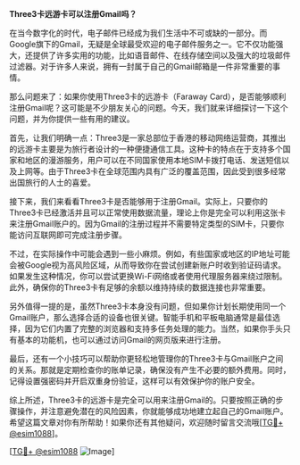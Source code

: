 **Three3卡远游卡可以注册Gmail吗？**

在当今数字化的时代，电子邮件已经成为我们生活中不可或缺的一部分。而Google旗下的Gmail，无疑是全球最受欢迎的电子邮件服务之一。它不仅功能强大，还提供了许多实用的功能，比如语音邮件、在线存储空间以及强大的垃圾邮件过滤器。对于许多人来说，拥有一封属于自己的Gmail邮箱是一件非常重要的事情。

那么问题来了：如果你使用Three3卡的远游卡（Faraway Card），是否能够顺利注册Gmail呢？这可能是不少朋友关心的问题。今天，我们就来详细探讨一下这个问题，并为你提供一些有用的建议。

首先，让我们明确一点：Three3是一家总部位于香港的移动网络运营商，其推出的远游卡主要是为旅行者设计的一种便捷通信工具。这种卡的特点在于支持多个国家和地区的漫游服务，用户可以在不同国家使用本地SIM卡拨打电话、发送短信以及上网等。由于Three3卡在全球范围内具有广泛的覆盖范围，因此受到很多经常出国旅行的人士的喜爱。

接下来，我们来看看Three3卡是否能够用于注册Gmail。实际上，只要你的Three3卡已经激活并且可以正常使用数据流量，理论上你是完全可以利用这张卡来注册Gmail账户的。因为Gmail的注册过程并不需要特定类型的SIM卡，只要你能访问互联网即可完成注册步骤。

不过，在实际操作中可能会遇到一些小麻烦。例如，有些国家或地区的IP地址可能会被Google视为高风险区域，从而导致你在尝试创建新账户时收到验证码请求。如果发生这种情况，你可以尝试更换Wi-Fi网络或者使用代理服务器来绕过限制。此外，确保你的Three3卡有足够的余额以维持持续的数据连接也非常重要。

另外值得一提的是，虽然Three3卡本身没有问题，但如果你计划长期使用同一个Gmail账户，那么选择合适的设备也很关键。智能手机和平板电脑通常是最佳选择，因为它们内置了完整的浏览器和支持多任务处理的能力。当然，如果你手头只有基本的功能机，也可以通过访问Gmail的网页版来进行注册。

最后，还有一个小技巧可以帮助你更轻松地管理你的Three3卡与Gmail账户之间的关系。那就是定期检查你的账单记录，确保没有产生不必要的额外费用。同时，记得设置强密码并开启双重身份验证，这样可以有效保护你的账户安全。

综上所述，Three3卡的远游卡是完全可以用来注册Gmail的。只要按照正确的步骤操作，并注意避免潜在的风险因素，你就能够成功地建立起自己的Gmail账户。希望这篇文章对你有所帮助！如果你还有其他疑问，欢迎随时留言交流哦[[TG💪+ @esim1088](https://t.me/s/esim1088)]。

[[TG💪+ @esim1088](https://t.me/s/esim1088) ![Image](https://i.postimg.cc/4NQfJmqS/Snipaste-2025-05-13-00-14-12.png)]